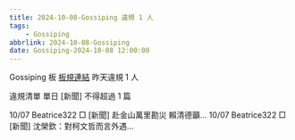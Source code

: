 ```yaml
---
title: 2024-10-08-Gossiping 違規 1 人
tags:
    - Gossiping
abbrlink: 2024-10-08-Gossiping
date: Gossiping-2024-10-08 12:00:00
---
```

Gossiping 板 [板規連結](https://www.ptt.cc/bbs/Gossiping/M.1637425085.A.07D.html)
昨天違規 1 人
<!-- more -->

違規清單
單日 [新聞] 不得超過 1 篇

10/07 Beatrice322 □ [新聞] 赴金山萬里勘災 賴清德籲…
10/07 Beatrice322 □ [新聞] 沈榮欽：對柯文哲而言外遇…